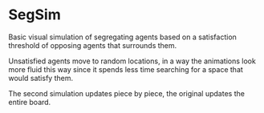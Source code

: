 # SegSim

Basic visual simulation of segregating agents based on a satisfaction threshold of opposing agents that surrounds them. 

Unsatisfied agents move to random locations, in a way the animations look more fluid this way since it spends less time searching for a space that would satisfy them. 

The second simulation updates piece by piece, the original updates the entire board.
